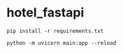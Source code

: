 # hotel_fastapi

```
pip install -r requirements.txt
```



```python -m uvicorn main:app --reload```
